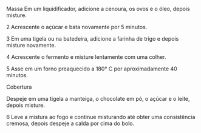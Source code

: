 Massa
Em um liquidificador, adicione a cenoura, os ovos e o óleo, depois misture.

2
Acrescente o açúcar e bata novamente por 5 minutos.

3
Em uma tigela ou na batedeira, adicione a farinha de trigo e depois misture novamente.

4
Acrescente o fermento e misture lentamente com uma colher.

5
Asse em um forno preaquecido a 180° C por aproximadamente 40 minutos.



Cobertura


Despeje em uma tigela a manteiga, o chocolate em pó, o açúcar e o leite, depois misture.

6
Leve a mistura ao fogo e continue misturando até obter uma consistência cremosa, depois despeje a calda por cima do bolo.